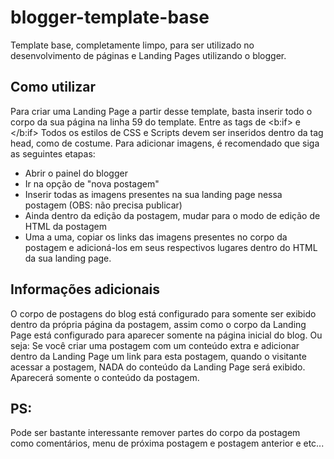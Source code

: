 # blogger-template-base
Template base, completamente limpo, para ser utilizado no desenvolvimento de páginas e Landing Pages utilizando o blogger.

## Como utilizar
Para criar uma Landing Page a partir desse template, basta inserir todo o corpo da sua página na linha 59 do template. Entre as tags de <b:if> e </b:if>
Todos os estilos de CSS e Scripts devem ser inseridos dentro da tag head, como de costume.
Para adicionar imagens, é recomendado que siga as seguintes etapas:

- Abrir o painel do blogger
- Ir na opção de "nova postagem"
- Inserir todas as imagens presentes na sua landing page nessa postagem (OBS: não precisa publicar)
- Ainda dentro da edição da postagem, mudar para o modo de edição de HTML da postagem
- Uma a uma, copiar os links das imagens presentes no corpo da postagem e adicioná-los em seus respectivos lugares dentro do HTML da sua landing page.

## Informações adicionais
O corpo de postagens do blog está configurado para somente ser exibido dentro da própria página da postagem, assim como o corpo da Landing Page está configurado para aparecer somente na página inicial do blog.
Ou seja: Se você criar uma postagem com um conteúdo extra e adicionar dentro da Landing Page um link para esta postagem, quando o visitante acessar a postagem, NADA do conteúdo da Landing Page será exibido. Aparecerá somente o conteúdo da postagem.

## PS:
Pode ser bastante interessante remover partes do corpo da postagem como comentários, menu de próxima postagem e postagem anterior e etc...
